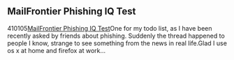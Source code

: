 <article><h2>MailFrontier Phishing IQ Test</h2><time><span class="day">4</span><span class="month">10</span><span class="year">105</span></time><a href="http://survey.mailfrontier.com/survey/quiztest.html">MailFrontier Phishing IQ Test</a>One for my todo list, as I have been recently asked by friends about phishing. Suddenly the thread happened to people I know, strange to see something from the news in real life.Glad I use os x at home and firefox at work...</article>